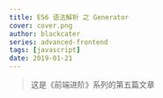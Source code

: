 ```yaml
---
title: ES6 语法解析 之 Generator
cover: cover.png
author: blackcater
series: advanced-frontend
tags: [javascript]
date: 2019-01-21
---
```


> 这是《前端进阶》系列的第五篇文章
